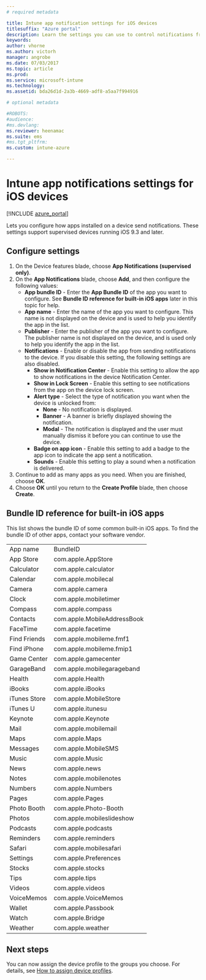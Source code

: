 ```yaml
---
# required metadata

title: Intune app notification settings for iOS devices
titlesuffix: "Azure portal"
description: Learn the settings you can use to control notifications from apps on iOS devices."
keywords:
author: vhorne
ms.author: victorh
manager: angrobe
ms.date: 07/03/2017
ms.topic: article
ms.prod:
ms.service: microsoft-intune
ms.technology:
ms.assetid: bda26d1d-2a3b-4669-adf8-a5aa7f994916

# optional metadata

#ROBOTS:
#audience:
#ms.devlang:
ms.reviewer: heenamac
ms.suite: ems
#ms.tgt_pltfrm:
ms.custom: intune-azure

---
```


# Intune app notifications settings for iOS devices

[!INCLUDE [azure_portal](./includes/azure_portal.md)]

Lets you configure how apps installed on a device send notifications. These settings support supervised devices running iOS 9.3 and later.

## Configure settings

1. On the Device features blade, choose **App Notifications (supervised only)**.
2. On the **App Notifications** blade, choose **Add**, and then configure the following values:
    - **App bundle ID** - Enter the **App Bundle ID** of the app you want to configure. See **Bundle ID reference for built-in iOS apps** later in this topic for help.
    - **App name** - Enter the name of the app you want to configure. This name is not displayed on the device and is used to help you identify the app in the list.
    - **Publisher** - Enter the publisher of the app you want to configure. The publisher name is not displayed on the device, and is used only to help you identify the app in the list.
    - **Notifications** - Enable or disable the app from sending notifications to the device. If you disable this setting, the following settings are also disabled.
        - **Show in Notification Center** - Enable this setting to allow the app to show notifications in the device Notification Center.
        - **Show in Lock Screen** - Enable this setting to see notifications from the app on the device lock screen.
        - **Alert type** - Select the type of notification you want when the device is unlocked from:
            - **None** - No notification is displayed.
            - **Banner** - A banner is briefly displayed showing the notification.
            - **Modal** - The notification is displayed and the user must manually dismiss it before you can continue to use the device.
        - **Badge on app icon** - Enable this setting to add a badge to the app icon to indicate the app sent a notification.
        - **Sounds** - Enable this setting to play a sound when a notification is delivered.
3. Continue to add as many apps as you need. When you are finished, choose **OK**.
4. Choose **OK** until you return to the **Create Profile** blade, then choose **Create**. 


## Bundle ID reference for built-in iOS apps

This list shows the bundle ID of some common built-in iOS apps. To find the bundle ID of other apps, contact your software vendor. 

|||
|-|-|
|App name|BundleID|
|App Store|com.apple.AppStore|
|Calculator|com.apple.calculator|
|Calendar|com.apple.mobilecal|
|Camera|com.apple.camera|
|Clock|com.apple.mobiletimer|
|Compass|com.apple.compass|
|Contacts|com.apple.MobileAddressBook|
|FaceTime|com.apple.facetime|
|Find Friends|com.apple.mobileme.fmf1|
|Find iPhone|com.apple.mobileme.fmip1|
|Game Center|com.apple.gamecenter|
|GarageBand|com.apple.mobilegarageband|
|Health|com.apple.Health|
|iBooks|com.apple.iBooks|
|iTunes Store|com.apple.MobileStore|
|iTunes U|com.apple.itunesu|
|Keynote|com.apple.Keynote|
|Mail|com.apple.mobilemail|
|Maps|com.apple.Maps|
|Messages|com.apple.MobileSMS|
|Music|com.apple.Music|
|News|com.apple.news|
|Notes|com.apple.mobilenotes|
|Numbers|com.apple.Numbers|
|Pages|com.apple.Pages|
|Photo Booth|com.apple.Photo-Booth|
|Photos|com.apple.mobileslideshow|
|Podcasts|com.apple.podcasts|
|Reminders|com.apple.reminders|
|Safari|com.apple.mobilesafari|
|Settings|com.apple.Preferences|
|Stocks|com.apple.stocks|
|Tips|com.apple.tips|
|Videos|com.apple.videos|
|VoiceMemos|com.apple.VoiceMemos|
|Wallet|com.apple.Passbook|
|Watch|com.apple.Bridge|
|Weather|com.apple.weather|

## Next steps

You can now assign the device profile to the groups you choose. For details, see [How to assign device profiles](device-profile-assign.md).
